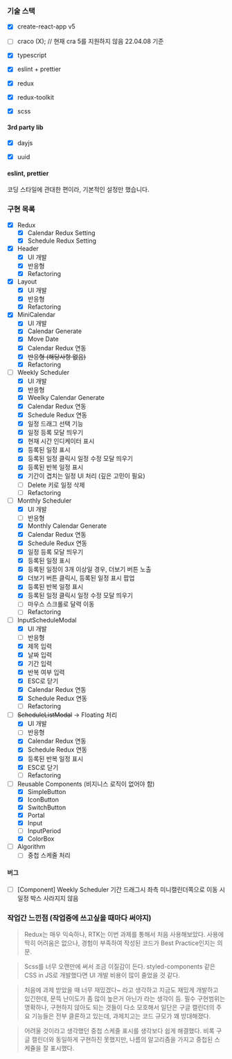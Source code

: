 
### 기술 스택

- [x] create-react-app v5
- [ ] craco (X); // 현재 cra 5를 지원하지 않음 22.04.08 기준
- [x] typescript 
- [x] eslint + prettier 
- [x] redux
- [x] redux-toolkit
- [x] scss


#### 3rd party lib
- [x] dayjs
- [x] uuid


#### eslint, prettier

코딩 스타일에 관대한 편이라, 기본적인 설정만 했습니다.


### 구현 목록
- [x] Redux
  - [x] Calendar Redux Setting
  - [x] Schedule Redux Setting

- [x] Header 
  - [x] UI 개발
  - [x] 반응형
  - [x] Refactoring

- [x] Layout
  - [x] UI 개발
  - [x] 반응형
  - [x] Refactoring

- [x] MiniCalendar
  - [x] UI 개발
  - [x] Calendar Generate
  - [x] Move Date
  - [x] Calendar Redux 연동
  - [x] ~~반응형 (해당사항 없음)~~
  - [x] Refactoring

- [ ] Weekly Scheduler
  - [x] UI 개발
  - [x] 반응형
  - [x] Weelky Calendar Generate
  - [x] Calendar Redux 연동
  - [x] Schedule Redux 연동
  - [x] 일정 드래그 선택 기능
  - [x] 일정 등록 모달 띄우기
  - [x] 현재 시간 인디케이터 표시
  - [x] 등록된 일정 표시
  - [x] 등록된 일정 클릭시 일정 수정 모달 띄우기
  - [x] 등록된 반복 일정 표시
  - [x] 기간이 겹치는 일정 UI 처리 (깊은 고민이 필요)
  - [ ] Delete 키로 일정 삭제
  - [ ] Refactoring

- [ ] Monthly Scheduler
  - [x] UI 개발
  - [ ] 반응형
  - [x] Monthly Calendar Generate
  - [x] Calendar Redux 연동
  - [x] Schedule Redux 연동
  - [x] 일정 등록 모달 띄우기
  - [x] 등록된 일정 표시
  - [x] 등록된 일정이 3개 이상일 경우, 더보기 버튼 노출
  - [x] 더보기 버튼 클릭시, 등록된 일정 표시 팝업
  - [x] 등록된 반복 일정 표시
  - [x] 등록된 일정 클릭시 일정 수정 모달 띄우기
  - [ ] 마우스 스크롤로 달력 이동
  - [ ] Refactoring

- [ ] InputScheduleModal
  - [x] UI 개발
  - [ ] 반응형
  - [x] 제목 입력
  - [x] 날짜 입력
  - [x] 기간 입력
  - [x] 반복 여부 입력
  - [x] ESC로 닫기
  - [x] Calendar Redux 연동
  - [x] Schedule Redux 연동
  - [ ] Refactoring

- [ ] ~~ScheduleListModal~~ -> Floating 처리
  - [x] UI 개발
  - [ ] 반응형
  - [x] Calendar Redux 연동
  - [x] Schedule Redux 연동
  - [x] 등록된 반복 일정 표시
  - [x] ESC로 닫기
  - [ ] Refactoring

- [ ] Reusable Components (비지니스 로직이 없어야 함)
  - [x] SimpleButton
  - [x] IconButton
  - [x] SwitchButton
  - [x] Portal
  - [x] Input
  - [ ] InputPeriod
  - [x] ColorBox

- [ ] Algorithm 
  - [ ] 중첩 스케줄 처리
#### 버그
- [ ] [Component] Weekly Scheduler 기간 드래그시 좌측 미니캘린더쪽으로 이동 시 일정 박스 사라지지 않음

### 작업간 느낀점 (작업중에 쓰고싶을 때마다 써야지)

> Redux는 매우 익숙하나, RTK는 이번 과제를 통해서 처음 사용해보았다. 사용에 딱히 어려움은 없으나, 경험이 부족하여 작성된 코드가 Best Practice인지는 의문.

> Scss를 너무 오랜만에 써서 조금 이질감이 든다. styled-components 같은 CSS in JS로 개발했다면 UI 개발 비용이 많이 줄었을 것 같다.

> 처음에 과제 받았을 때 너무 재밌겠다~ 라고 생각하고 지금도 재밌게 개발하고 있긴한데, 문뜩 난이도가 좀 많이 높은거 아닌가 라는 생각이 듬. 
> 필수 구현범위는 명확하나, 구현하지 않아도 되는 것들이 다소 모호해서 일단은 구글 캘린더의 주요 기능들은 전부 클론하고 있는데, 과제치고는 코드 규모가 꽤 방대해졌다.


> 어려울 것이라고 생각했던 중첩 스케줄 표시를 생각보다 쉽게 해결했다. 비록 구글 캘린더와 동일하게 구현하진 못했지만, 나름의 알고리즘을 가지고 중첩된 스케쥴을 잘 표시했다.
